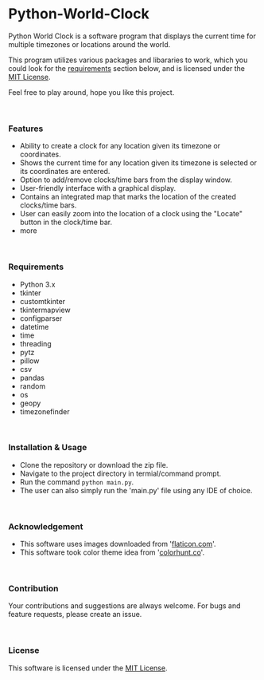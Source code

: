 <h1>Python-World-Clock</h1>

<p>Python World Clock is a software program that displays the current time for multiple timezones or locations around the world.</p>

<p>This program utilizes various packages and libararies to work, which you could look for the <a href = "#Requirements">requirements</a> section below, and is licensed under the <a href = "https://github.com/saiyam-sandhir/Python-World-Clock/blob/master/LICENSE">MIT License</a>.</p>

<p>Feel free to play around, hope you like this project.</p>

</br>

<h3>Features</h3>

- Ability to  create a clock for any location given its timezone or coordinates.
- Shows the current time for any location given its timezone is selected or its coordinates are entered.
- Option to add/remove clocks/time bars from the display window.
- User-friendly interface with a graphical display.
- Contains an integrated map that marks the location of the created clocks/time bars.
- User can easily zoom into the location of a clock using the "Locate" button in the clock/time bar.
- more

</br>

<h3 id = "Requirements">Requirements</h3>

- Python 3.x
- tkinter
- customtkinter
- tkintermapview
- configparser
- datetime
- time
- threading
- pytz
- pillow
- csv
- pandas
- random
- os
- geopy
- timezonefinder

</br>

<h3>Installation & Usage</h3>

- Clone the repository or download the zip file.
- Navigate to the project directory in termial/command prompt.
- Run the command <code>python main.py</code>.
- The user can also simply run the 'main.py' file using any IDE of choice.

</br>

<h3>Acknowledgement</h3>

- This software uses images downloaded from '<a href = "https://www.flaticon.com">flaticon.com</a>'.
- This software took color theme idea from '<a href = "https://colorhunt.co/">colorhunt.co</a>'.

</br>

<h3>Contribution</h3>

<p>Your contributions and suggestions are always welcome. For bugs and feature requests, please create an issue.</p>

</br>

<h3>License</h3>

This software is licensed under the <a href = "https://github.com/saiyam-sandhir/Python-World-Clock/blob/master/LICENSE">MIT License</a>.
